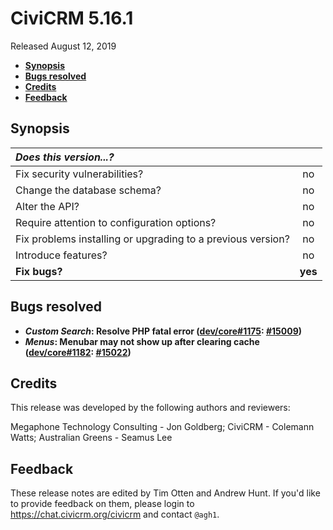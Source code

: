 # CiviCRM 5.16.1

Released August 12, 2019

- **[Synopsis](#synopsis)**
- **[Bugs resolved](#bugs)**
- **[Credits](#credits)**
- **[Feedback](#feedback)**

## <a name="synopsis"></a>Synopsis

| *Does this version...?*                                         |         |
|:--------------------------------------------------------------- |:-------:|
| Fix security vulnerabilities?                                   |   no    |
| Change the database schema?                                     |   no    |
| Alter the API?                                                  |   no    |
| Require attention to configuration options?                     |   no    |
| Fix problems installing or upgrading to a previous version?     |   no    |
| Introduce features?                                             |   no    |
| **Fix bugs?**                                                   | **yes** |

## <a name="bugs"></a>Bugs resolved

- **_Custom Search_: Resolve PHP fatal error ([dev/core#1175](https://lab.civicrm.org/dev/core/issues/1175): [#15009](https://github.com/civicrm/civicrm-core/pull/15009))**
- **_Menus_: Menubar may not show up after clearing cache ([dev/core#1182](https://lab.civicrm.org/dev/core/issues/1182): [#15022](https://github.com/civicrm/civicrm-core/pull/15022))**

## <a name="credits"></a>Credits

This release was developed by the following authors and reviewers:

Megaphone Technology Consulting - Jon Goldberg; CiviCRM - Colemann Watts;
Australian Greens - Seamus Lee

## <a name="feedback"></a>Feedback

These release notes are edited by Tim Otten and Andrew Hunt.  If you'd like to
provide feedback on them, please login to https://chat.civicrm.org/civicrm and
contact `@agh1`.
